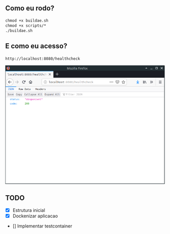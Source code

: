 ## Como eu rodo?

```
chmod +x buildae.sh
chmod +x scripts/*
./buildae.sh
```

## E como eu acesso?

`http://localhost:8080/healthcheck`

![healthcheck](./healthcheck.png)

## TODO
- [x] Estrutura inicial
- [x] Dockenizar aplicacao
- [] Implementar testcontainer 